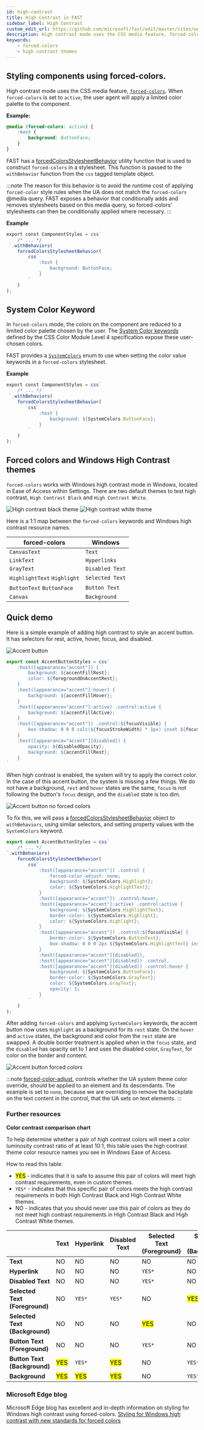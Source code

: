 ```yaml
---
id: high-contrast
title: High Contrast in FAST
sidebar_label: High Contrast
custom_edit_url: https://github.com/microsoft/fast/edit/master/sites/website/src/docs/design-systems/high-contrast.md
description: High contrast mode uses the CSS media feature, forced-colors. When forced-colors is set to active, the user agent will apply a limited color palette to the component.
keywords:
    - forced-colors
    - high contrast themes
---
```


## Styling components using forced-colors.

High contrast mode uses the CSS media feature, [`forced-colors`](https://developer.mozilla.org/en-US/docs/Web/CSS/@media/forced-colors). When `forced-colors` is set to `active`, the user agent will apply a limited color palette to the component.


**Example:**

```css
@media (forced-colors: active) {
    :host {
        background: ButtonFace;
    }
}
```

FAST has a [forcedColorsStylesheetBehavior](https://github.com/microsoft/fast/blob/master/packages/web-components/fast-foundation/src/utilities/match-media-stylesheet-behavior.ts) utility function that is used to construct `forced-colors` in a stylesheet. This function is passed to the `withBehavior` function from the `css` tagged template object.

:::note
The reason for this behavior is to avoid the runtime cost of applying `forced-color` style rules when the UA does not match the `forced-colors` @media query. FAST exposes a behavior that conditionally adds and removes stylesheets based on this media query, so forced-colors' stylesheets can then be conditionally applied where necessary.
:::

**Example**

```ts
export const ComponentStyles = css`
    /* ... */
 `.withBehaviors(
    forcedColorsStylesheetBehavior(
        css`
            :host {
                background: ButtonFace;
            }
        `
    )
);
```

## System Color Keyword

In `forced-colors` mode, the colors on the component are reduced to a limited color palette chosen by the user. The [System Color keywords](https://developer.mozilla.org/en-US/docs/web/css/color_value#System_Colors) defined by the CSS Color Module Level 4 specification expose these user-chosen colors.

FAST provides a [`SystemColors`](https://github.com/microsoft/fast/blob/master/packages/utilities/fast-web-utilities/src/system-colors.ts) enum to use when setting the color value keywords in a `forced-colors` stylesheet.

**Example**
```ts
export const ComponentStyles = css`
    /* ... */
 `.withBehaviors(
    forcedColorsStylesheetBehavior(
        css`
            :host {
                background: ${SystemColors.ButtonFace};
            }
        `
    )
);
```

## Forced colors and Windows High Contrast themes

`forced-colors` works with Windows high contrast mode in Windows, located in Ease of Access within Settings. There are two default themes to test high contrast, `High Contrast Black` and `High Contrast White`.

![High contrast black theme](https://static.fast.design/assets/high-contrast/hc-black.png)
![High contrast white theme](https://static.fast.design/assets/high-contrast/hc-white.png)


Here is a 1:1 map between the `forced-colors` keywords and Windows high contrast resource names.

| forced-colors               | Windows         |
|-----------------------------|-----------------|
| `CanvasText`                | `Text`          |
| `LinkText`                  | `Hyperlinks`    |
| `GrayText`                  | `Disabled Text` |
| `HighlightText` `Highlight` | `Selected Text` |
| `ButtonText` `ButtonFace`   | `Button Text`   |
| `Canvas`                    | `Background`    |

## Quick demo

Here is a simple example of adding high contrast to style an accent button. It has selectors for rest, active, hover, focus, and disabled.

![Accent button](https://static.fast.design/assets/high-contrast/accent.png)

```ts
export const AccentButtonStyles = css`
    :host([appearance="accent"]) {
        background: ${accentFillRest};
        color: ${foregroundOnAccentRest};
    }
    :host([appearance="accent"]:hover) {
        background: ${accentFillHover};
    }
    :host([appearance="accent"]:active) .control:active {
        background: ${accentFillActive};
    }
    :host([appearance="accent"]) .control:${focusVisible} {
        box-shadow: 0 0 0 calc(${focusStrokeWidth} * 1px) inset ${focusStrokeInner};
    }
    :host([appearance="accent"][disabled]) {
        opacity: ${disabledOpacity};
        background: ${accentFillRest};
    }
`
```

When high contrast is enabled, the system will try to apply the correct color. In the case of this accent button, the system is missing a few things. We do not have a background, `rest` and `hover` states are the same, `focus` is not following the button's `focus` design, and the `disabled` state is too dim.

![Accent button no forced colors](https://static.fast.design/assets/high-contrast/accent-no-forced-colors.png)

To fix this, we will pass a [forcedColorsStylesheetBehavior](https://github.com/microsoft/fast/blob/master/packages/web-components/fast-foundation/src/utilities/match-media-stylesheet-behavior.ts) object to `withBehaviors`, using similar selectors, and setting property values with the `SystemColors` keyword.

```ts
export const AccentButtonStyles = css`
    /* ... */
`.withBehaviors(
    forcedColorsStylesheetBehavior(
        css`
            :host([appearance="accent"]) .control {
                forced-color-adjust: none;
                background: ${SystemColors.Highlight};
                color: ${SystemColors.HighlightText};
            }
            :host([appearance="accent"]) .control:hover,
            :host([appearance="accent"]:active) .control:active {
                background: ${SystemColors.HighlightText};
                border-color: ${SystemColors.Highlight};
                color: ${SystemColors.Highlight};
            }
            :host([appearance="accent"]) .control:${focusVisible} {
                border-color: ${SystemColors.ButtonText};
                box-shadow: 0 0 0 2px ${SystemColors.HighlightText} inset;
            }
            :host([appearance="accent"][disabled]),
            :host([appearance="accent"][disabled]) .control,
            :host([appearance="accent"][disabled]) .control:hover {
                background: ${SystemColors.ButtonFace};
                border-color: ${SystemColors.GrayText};
                color: ${SystemColors.GrayText};
                opacity: 1;
            }
        `
    )
);
```

After adding `forced-colors` and applying `SystemColors` keywords, the accent button now uses `Highlight` as a background for its `rest` state. On the `hover` and `active` states, the background and color from the `rest` state are swapped. A double border treatment is applied when in the `focus` state, and the `disabled` has opacity set to 1 and uses the disabled color, `GrayText`, for color on the border and content.

![Accent button forced colors](https://static.fast.design/assets/high-contrast/accent-with-forced-colors.png)

:::note
[forced-color-adjust](https://www.w3.org/TR/css-color-adjust-1/#forced), controls whether the UA system theme color override, should be applied to an element and its descendants. 
The example is set to `none`, because we are overriding to remove the backplate on the text content in the control, that the UA sets on text elements.
:::

### Further resources

**Color contrast comparison chart**

To help determine whether a pair of high contrast colors will meet a color luminosity contrast ratio of at least 10:1, this table uses the high contrast theme color resource names you see in Windows Ease of Access.

How to read this table:
- <mark>YES</mark> - indicates that it is safe to assume this pair of colors will meet high contrast requirements, even in custom themes.
- `YES*` - indicates that this specific pair of colors meets the high contrast requirements in both High Contrast Black and High Contrast White themes.
- NO - indicates that you should never use this pair of colors as they do not meet high contrast requirements in High Contrast Black and High Contrast White themes.

|                                 | Text             | Hyperlink        | Disabled Text    | Selected Text (Foreground) | Selected Text (Background) | Button Text (Foreground) | Button Text (Background) | Background       |
|---------------------------------|------------------|------------------|------------------|----------------------------|----------------------------|--------------------------|--------------------------|------------------|
| **Text**                        | NO               | NO               | NO               | NO                         | NO                         | NO                       | <mark>YES</mark>         | <mark>YES</mark> |
| **Hyperlink**                   | NO               | NO               | NO               | `YES*`                     | NO                         | NO                       | `YES*`                   | <mark>YES</mark> |
| **Disabled Text**               | NO               | NO               | NO               | `YES*`                     | NO                         | NO                       | <mark>YES</mark>         | <mark>YES</mark> |
| **Selected Text (Foreground)**  | NO               | `YES*`           | `YES*  `         | NO                         | <mark>YES</mark>           | `YES*`                   | NO                       | NO               |
| **Selected Text (Background)**  | NO               | NO               | NO               | <mark>YES</mark>           | NO                         | NO                       | `YES*`                   | `YES*`           |
| **Button Text (Foreground)**    | NO               | NO               | NO               | `YES*`                     | NO                         | NO                       | <mark>YES</mark>         | <mark>YES</mark> |
| **Button Text (Background)**    | <mark>YES</mark> | `YES*`           | <mark>YES</mark> | NO                         | `YES*`                     | <mark>YES</mark>         | NO                       | NO               |
| **Background**                  | <mark>YES</mark> | <mark>YES</mark> | <mark>YES</mark> | NO                         | `YES*`                     | <mark>YES</mark>         | NO                       | NO               |



### Microsoft Edge blog

Microsoft Edge blog has excellent and in-depth information on styling for Windows high contrast using forced-colors.
[Styling for Windows high contrast with new standards for forced colors](https://blogs.windows.com/msedgedev/2020/09/17/styling-for-windows-high-contrast-with-new-standards-for-forced-colors/)